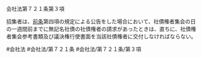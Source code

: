会社法第７２１条第３項

招集者は、[前条](会社法＿＿＿＿第７２０条第１項)第四項の規定による公告をした場合において、社債権者集会の日の一週間前までに無記名社債の社債権者の請求があったときは、直ちに、社債権者集会参考書類及び議決権行使書面を当該社債権者に交付しなければならない。

#会社法
#会社法/第７２１条
#会社法/第７２１条/第３項
